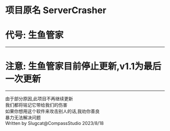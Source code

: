 # 项目原名 ServerCrasher
# 代号: 生鱼管家  
---
# 注意: 生鱼管家目前停止更新,v1.1为最后一次更新
---
由于部分原因,此项目不再继续更新  
我们都将铭记它带给我们的伤害  
如果你想用这个软件来攻击别人的话,我劝你善良  
暴力无法解决问题  
Written by Slugcat@CompassStudio
2023/8/18

